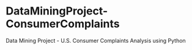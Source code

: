 # DataMiningProject-ConsumerComplaints
Data Mining Project - U.S. Consumer Complaints Analysis using Python
